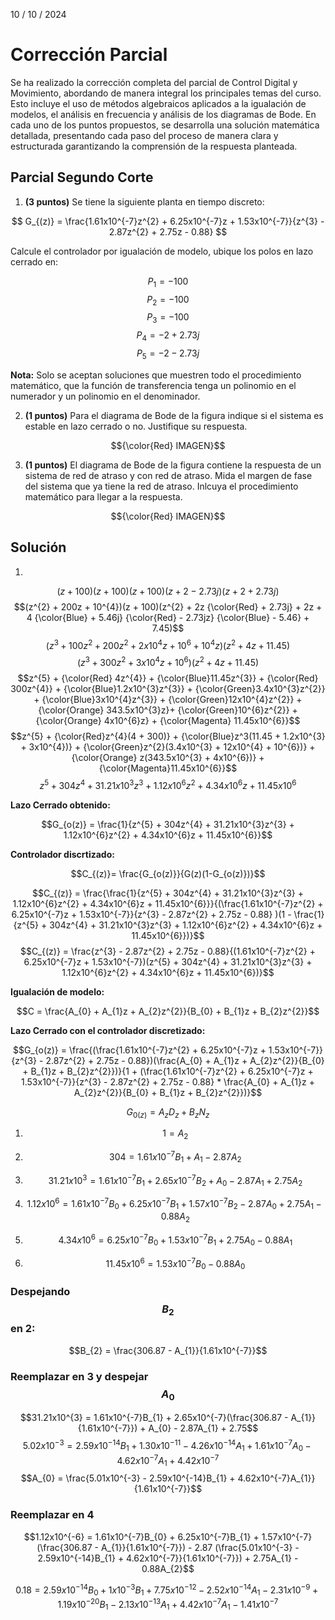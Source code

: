 10 / 10 / 2024
# Corrección Parcial
Se ha realizado la corrección completa del parcial de Control Digital y Movimiento, abordando de manera integral los principales temas del curso. Esto incluye el uso de métodos algebraicos aplicados a la igualación de modelos, el análisis en frecuencia y análisis de los diagramas de Bode. En cada uno de los puntos propuestos, se desarrolla una solución matemática detallada, presentando cada paso del proceso de manera clara y estructurada garantizando la comprensión de la respuesta planteada.

## Parcial Segundo Corte
1. **(3 puntos)** Se tiene la siguiente planta en tiempo discreto:

$$ G_{(z)} = \frac{1.61x10^{-7}z^{2} + 6.25x10^{-7}z + 1.53x10^{-7}}{z^{3} - 2.87z^{2} + 2.75z - 0.88} $$

Calcule el controlador por igualación de modelo, ubique los polos en lazo cerrado en:

$$P_{1} = -100$$
$$P_{2} = -100$$
$$P_{3} = -100$$
$$P_{4} = -2 + 2.73j$$
$$P_{5} = -2 - 2.73j$$

**Nota:** Solo se aceptan soluciones que muestren todo el procedimiento matemático, que la función de transferencia tenga un polinomio en el numerador y un polinomio en el denominador.

2. **(1 puntos)** Para el diagrama de Bode de la figura indique si el sistema es estable en lazo cerrado o no. Justifique su respuesta.

$${\color{Red} IMAGEN}$$
   
3. **(1 puntos)** El diagrama de Bode de la figura contiene la respuesta de un sistema de red de atraso y con red de atraso. Mida el margen de fase del sistema que ya tiene la red de atraso. Inlcuya el procedimiento matemático para llegar a la respuesta.

$${\color{Red} IMAGEN}$$

## Solución
1. 

$$(z + 100)(z + 100)(z + 100)(z + 2 - 2.73j)(z + 2 + 2.73j)$$
$$(z^{2} + 200z + 10^{4})(z + 100)(z^{2} + 2z {\color{Red} + 2.73j} + 2z + 4  {\color{Blue} + 5.46j} {\color{Red} - 2.73jz} {\color{Blue} - 5.46} + 7.45)$$
$$(z^{3} + 100z^{2} + 200z^{2} + 2x10^{4}z + 10^{6} + 10^{4}z)(z^{2} + 4z + 11.45)$$
$$(z^{3} + 300z^{2} + 3x10^{4}z + 10^{6})(z^{2} + 4z + 11.45)$$
$$z^{5} + {\color{Red} 4z^{4}} + {\color{Blue}11.45z^{3}} + {\color{Red} 300z^{4}} + {\color{Blue}1.2x10^{3}z^{3}} + {\color{Green}3.4x10^{3}z^{2}} + {\color{Blue}3x10^{4}z^{3}} + {\color{Green}12x10^{4}z^{2}} + {\color{Orange} 343.5x10^{3}z}+ {\color{Green}10^{6}z^{2}} + {\color{Orange} 4x10^{6}z} + {\color{Magenta} 11.45x10^{6}}$$
$$z^{5} + {\color{Red}z^{4}(4 + 300)} + {\color{Blue}z^3(11.45 + 1.2x10^{3} + 3x10^{4})} + {\color{Green}z^{2}(3.4x10^{3} + 12x10^{4} + 10^{6})} + {\color{Orange} z(343.5x10^{3} + 4x10^{6})} + {\color{Magenta}11.45x10^{6}}$$
$$z^{5} + 304z^{4} + 31.21x10^{3}z^{3} + 1.12x10^{6}z^{2} + 4.34x10^{6}z + 11.45x10^{6}$$

**Lazo Cerrado obtenido:**

$$G_{o(z)} = \frac{1}{z^{5} + 304z^{4} + 31.21x10^{3}z^{3} + 1.12x10^{6}z^{2} + 4.34x10^{6}z + 11.45x10^{6}}$$

**Controlador discrtizado:**

$$C_{(z)}= \frac{G_{o(z)}}{G(z)(1-G_{o(z)})}$$

$$C_{(z)} = \frac{\frac{1}{z^{5} + 304z^{4} + 31.21x10^{3}z^{3} + 1.12x10^{6}z^{2} + 4.34x10^{6}z + 11.45x10^{6}}}{(\frac{1.61x10^{-7}z^{2} + 6.25x10^{-7}z + 1.53x10^{-7}}{z^{3} - 2.87z^{2} + 2.75z - 0.88} )(1 - \frac{1}{z^{5} + 304z^{4} + 31.21x10^{3}z^{3} + 1.12x10^{6}z^{2} + 4.34x10^{6}z + 11.45x10^{6}})}$$
$$C_{(z)} = \frac{z^{3} - 2.87z^{2} + 2.75z - 0.88}{(1.61x10^{-7}z^{2} + 6.25x10^{-7}z + 1.53x10^{-7})(z^{5} + 304z^{4} + 31.21x10^{3}z^{3} + 1.12x10^{6}z^{2} + 4.34x10^{6}z + 11.45x10^{6})}$$

**Igualación de modelo:**

$$C = \frac{A_{0} + A_{1}z + A_{2}z^{2}}{B_{0} + B_{1}z + B_{2}z^{2}}$$

**Lazo Cerrado con el controlador discretizado:**

$$G_{o(z)} = \frac{(\frac{1.61x10^{-7}z^{2} + 6.25x10^{-7}z + 1.53x10^{-7}}{z^{3} - 2.87z^{2} + 2.75z - 0.88})(\frac{A_{0} + A_{1}z + A_{2}z^{2}}{B_{0} + B_{1}z + B_{2}z^{2}})}{1 + (\frac{1.61x10^{-7}z^{2} + 6.25x10^{-7}z + 1.53x10^{-7}}{z^{3} - 2.87z^{2} + 2.75z - 0.88} * \frac{A_{0} + A_{1}z + A_{2}z^{2}}{B_{0} + B_{1}z + B_{2}z^{2}})}$$

$$G_{0(z)} = A_{z}D_{z} + B_{z}N_{z}$$

1) $$1 = A_{2}$$

2) $$304 = 1.61x10^{-7}B_{1} + A_{1} - 2.87A_{2}$$

3) $$31.21x10^{3} = 1.61x10^{-7}B_{1} + 2.65x10^{-7}B_{2} + A_{0} - 2.87A_{1} + 2.75A_{2}$$

4) $$1.12x10^{6} = 1.61x10^{-7}B_{0} + 6.25x10^{-7}B_{1} + 1.57x10^{-7}B_{2} - 2.87A_{0} + 2.75A_{1} - 0.88A_{2}$$

5) $$4.34x10^{6} = 6.25x10^{-7}B_{0} + 1.53x10^{-7}B_{1} + 2.75A_{0} - 0.88A_{1}$$

6) $$11.45x10^{6} = 1.53x10^{-7}B_{0} - 0.88A_{0}$$

### Despejando $$B_{2}$$ en 2:

$$B_{2} = \frac{306.87 - A_{1}}{1.61x10^{-7}}$$

### Reemplazar en 3 y despejar $$A_{0}$$
$$31.21x10^{3} = 1.61x10^{-7}B_{1} + 2.65x10^{-7}(\frac{306.87 - A_{1}}{1.61x10^{-7}}) + A_{0} - 2.87A_{1} + 2.75$$
$$5.02x10^{-3} = 2.59x10^{-14}B_{1} + 1.30x10^{-11} - 4.26x10^{-14}A_{1} + 1.61x10^{-7}A_{0} - 4.62x10^{-7}A_{1} + 4.42x10^{-7}$$
$$A_{0} = \frac{5.01x10^{-3} - 2.59x10^{-14}B_{1} + 4.62x10^{-7}A_{1}}{1.61x10^{-7}}$$

### Reemplazar en 4
$$1.12x10^{-6} = 1.61x10^{-7}B_{0} + 6.25x10^{-7}B_{1} + 1.57x10^{-7}(\frac{306.87 - A_{1}}{1.61x10^{-7}}) - 2.87 (\frac{5.01x10^{-3} - 2.59x10^{-14}B_{1} + 4.62x10^{-7}}{1.61x10^{-7}}) + 2.75A_{1} - 0.88A_{2}$$

$$0.18 = 2.59x10^{-14}B_{0} + 1x10^{-3}B_{1} + 7.75x10^{-12} - 2.52x10^{-14}A_{1} - 2.31x10^{-9} + 1.19x10^{-20}B_{1} - 2.13x10^{-13}A_{1} + 4.42x10^{-7}A_{1} - 1.41x10^{-7}$$



